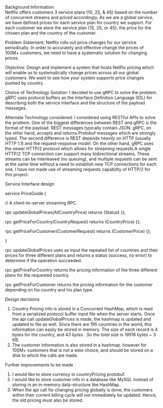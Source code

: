 Background Information: 	
Netflix offers customers 3 service plans (1S, 2S, & 4S) based on the number of concurrent streams and priced accordingly.  As we are a global service, we have defined prices for each service plan for country we support.  For each customer we store the service plan (1S, 2S, or 4S), the price for the chosen plan and the country of the customer. 

Problem Statement:
Netflix rolls out price changes for our service periodically.  In order to accurately and effective change the prices of 100M+ customers, we need to have a systematic solution for changing prices.  

Objective:
Design and implement a system that hosts Netflix pricing which will enable us to systematically change prices across all our global customers.  We want to see how your system supports price changes pushed by country.

Choice of Technology Solution:
I decided to use gRPC to solve the problem. gRPC uses protocol buffers as the Interface Definition Language (IDL) for describing both the service interface and the structure of the payload messages.

Alternate Technology considered:
I considered using RESTful APIs to solve the problem. One of the biggest differences between REST and gRPC is the format of the payload. REST messages typically contain JSON. gRPC, on the other hand, accepts and returns Protobuf messages which are strongly typed. The second difference is REST depends heavily on HTTP (usually HTTP 1.1) and the request-response model. On the other hand, gRPC uses the newer HTTP/2 protocol which allows for streaming requests.A single HTTP/2 TCP connection can support many bidirectional streams. These streams can be interleaved (no queuing), and multiple requests can be sent at the same time without a need to establish new TCP connections for each one. I have not made use of streaming requests capability of HTTP/2 for this project. 

Service Interface design

service PriceGuide {

// A client-to-server streaming RPC.

rpc updateGlobalPrices(AllCountryPrice) returns (Status) {};

rpc getPriceForCountry(CountryRequest) returns (CountryPrice) {};

rpc getPriceForCustomer(CustomerRequest) returns (CustomerPrice) {};

}


rpc updateGlobalPrices uses as input the repeated list of countries and their prices for three different plans and returns a status (success, no error) to determine if the operation succeeded.

rpc getPriceForCountry returns the pricing information of the three different plans for the requested country.

rpc getPriceForCustomer returns the pricing information for the customer depending on his country and his plan type.

Design decisions
1. Country Pricing info is stored in a Concurrent HashMap, which is read from a serialized protocol buffer input file when the server starts. Once the api call updateGlobalPrices is made, the hashmap is updated and updated to file as well. Since there are 195 countries in the world, this information can easily be stored in memory. The size of each record is 4 bytes for the country, and 4*3 bytes . So the total size is 195*16 bytes ~ 3 KB.
2. The customer information is also stored in a hashmap. however for 100M+ customers that is not a wise choice, and should be stored on a disk to which the calls are made.

Further improvements to be made
1. I would like to store currency in countryPricing protobuf.
2. I would like to store customer info in a database like MySQL instead of storing in an in-memory data-structure like HashMap.
3. When the api call for changing pricing globally is done, the customers within their current billing cycle will not immediately be updated. Hence, the old pricing must also be stored.


